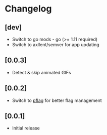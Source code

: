 # Changelog

## [dev]

- Switch to go mods - go (>= 1.11 required)
- Switch to axllent/semver for app updating


## [0.0.3]

- Detect & skip animated GIFs


## [0.0.2]

- Switch to [pflag](https://github.com/spf13/pflag) for better flag management


## [0.0.1]

- Initial release
